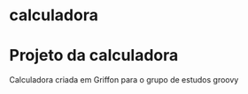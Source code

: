 # calculadora
Projeto da calculadora
======================

Calculadora criada em Griffon para o grupo de estudos groovy
